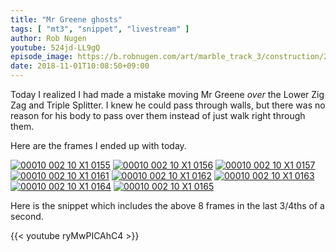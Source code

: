 ```yaml
---
title: "Mr Greene ghosts"
tags: [ "mt3", "snippet", "livestream" ]
author: Rob Nugen
youtube: 524jd-LL9gQ
episode_image: https://b.robnugen.com/art/marble_track_3/construction/2018/2018_nov_01_mr_greene_ghosts.jpg
date: 2018-11-01T10:08:50+09:00
---
```


Today I realized I had made a mistake moving Mr Greene *over* the
Lower Zig Zag and Triple Splitter.  I knew he could pass through
walls, but there was no reason for his body to pass over them instead
of just walk right through them.

Here are the frames I ended up with today.

[![00010 002 10 X1 0155](//b.robnugen.com/art/marble_track_3/frames/2018/thumbs/00010_002_10_X1_0155.jpg)](//b.robnugen.com/art/marble_track_3/frames/2018/00010_002_10_X1_0155.jpg)
[![00010 002 10 X1 0156](//b.robnugen.com/art/marble_track_3/frames/2018/thumbs/00010_002_10_X1_0156.jpg)](//b.robnugen.com/art/marble_track_3/frames/2018/00010_002_10_X1_0156.jpg)
[![00010 002 10 X1 0157](//b.robnugen.com/art/marble_track_3/frames/2018/thumbs/00010_002_10_X1_0157.jpg)](//b.robnugen.com/art/marble_track_3/frames/2018/00010_002_10_X1_0157.jpg)
[![00010 002 10 X1 0161](//b.robnugen.com/art/marble_track_3/frames/2018/thumbs/00010_002_10_X1_0161.jpg)](//b.robnugen.com/art/marble_track_3/frames/2018/00010_002_10_X1_0161.jpg)
[![00010 002 10 X1 0162](//b.robnugen.com/art/marble_track_3/frames/2018/thumbs/00010_002_10_X1_0162.jpg)](//b.robnugen.com/art/marble_track_3/frames/2018/00010_002_10_X1_0162.jpg)
[![00010 002 10 X1 0163](//b.robnugen.com/art/marble_track_3/frames/2018/thumbs/00010_002_10_X1_0163.jpg)](//b.robnugen.com/art/marble_track_3/frames/2018/00010_002_10_X1_0163.jpg)
[![00010 002 10 X1 0164](//b.robnugen.com/art/marble_track_3/frames/2018/thumbs/00010_002_10_X1_0164.jpg)](//b.robnugen.com/art/marble_track_3/frames/2018/00010_002_10_X1_0164.jpg)
[![00010 002 10 X1 0165](//b.robnugen.com/art/marble_track_3/frames/2018/thumbs/00010_002_10_X1_0165.jpg)](//b.robnugen.com/art/marble_track_3/frames/2018/00010_002_10_X1_0165.jpg)

Here is the snippet which includes the above 8 frames in the last 3/4ths of a second.

{{< youtube ryMwPICAhC4 >}}
